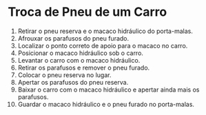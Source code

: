 # Troca de Pneu de um Carro

1. Retirar o pneu reserva e o macaco hidráulico do porta-malas.
2. Afrouxar os parafusos do pneu furado.
3. Localizar o ponto correto de apoio para o macaco no carro.
4. Posicionar o macaco hidráulico sob o carro.
5. Levantar o carro com o macaco hidráulico.
6. Retirar os parafusos e remover o pneu furado.
7. Colocar o pneu reserva no lugar.
8. Apertar os parafusos do pneu reserva.
9. Baixar o carro com o macaco hidráulico e apertar ainda mais os parafusos.
10. Guardar o macaco hidráulico e o pneu furado no porta-malas.
 
